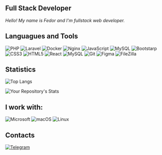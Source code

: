 ## Full Stack Developer

*Hello! My name is Fedor and I'm fullstack web developer.*

## Languagues and Tools

![PHP](https://img.shields.io/badge/PHP-777BB4?style=for-the-badge&logo=php&logoColor=white)
![Laravel](https://img.shields.io/badge/laravel-%23FF2D20.svg?style=for-the-badge&logo=laravel&logoColor=white)
![Docker](https://img.shields.io/badge/docker-%230db7ed.svg?style=for-the-badge&logo=docker&logoColor=white)
![Nginx](https://img.shields.io/badge/nginx-%23009639.svg?style=for-the-badge&logo=nginx&logoColor=white)
![JavaScript](https://img.shields.io/badge/-JavaScript-262424?style=for-the-badge&logo=javascript)
![MySQL](https://img.shields.io/badge/mysql-%2300f.svg?style=for-the-badge&logo=mysql&logoColor=white)
![Bootstarp](https://img.shields.io/badge/Bootstrap-563D7C?style=for-the-badge&logo=bootstrap&logoColor=white)
![CSS3](https://img.shields.io/badge/-CSS3-262424?style=for-the-badge&logo=CSS3&logoColor=1572B6)
![HTML5](https://img.shields.io/badge/-HTML5-262424?style=for-the-badge&logo=HTML5)
![React](https://img.shields.io/badge/React-262424?style=for-the-badge&logo=react)
![MySQL](https://img.shields.io/badge/MySQL-262424?style=for-the-badge&logo=MySQL)
![Git](https://img.shields.io/badge/Git-262424?style=for-the-badge&logo=Git)
![Figma](https://img.shields.io/badge/Figma-262424?style=for-the-badge&logo=Figma)
![FileZilla](https://img.shields.io/badge/FileZilla-262424?style=for-the-badge&logo=FileZilla&logoColor=BF0000)

## Statistics

![Top Langs](https://github-readme-stats.vercel.app/api/top-langs/?username=lovkachdev&theme=dark)

![Your Repository's Stats](https://github-readme-stats.vercel.app/api?username=lovkachdev&show_icons=true&theme=dark)

## I work with:

![Microsoft](https://img.shields.io/badge/Microsoft-666666?style=for-the-badge&logo=microsoft&logoColor=white)
![macOS](https://img.shields.io/badge/mac%20os-000000?style=for-the-badge&logo=macos&logoColor=F0F0F0)
![Linux](https://img.shields.io/badge/Linux-FCC624?style=for-the-badge&logo=linux&logoColor=black)


## Contacts

[![Telegram](https://img.shields.io/badge/Telegram-262424?style=for-the-badge&logo=Telegram)](https://t.me/lovkach404)
